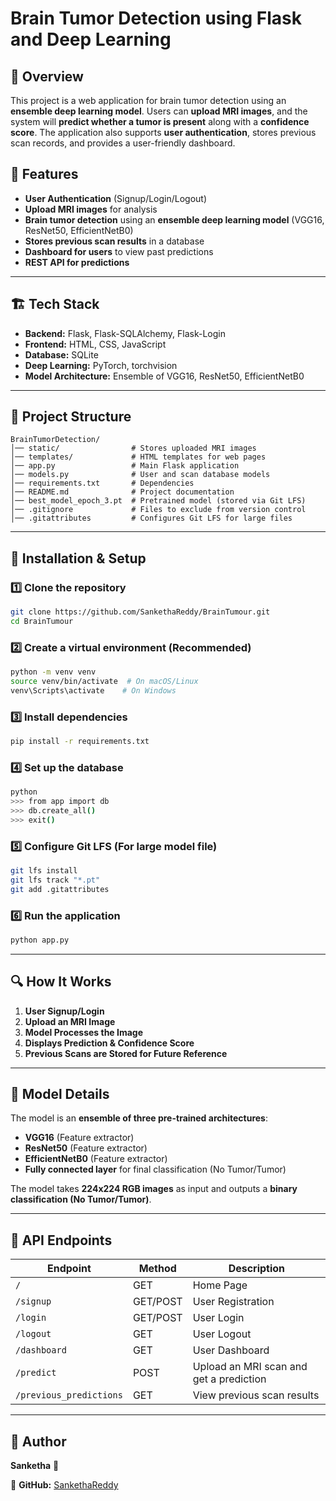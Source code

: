 # Brain Tumor Detection using Flask and Deep Learning

## 📌 Overview
This project is a web application for brain tumor detection using an **ensemble deep learning model**. Users can **upload MRI images**, and the system will **predict whether a tumor is present** along with a **confidence score**. The application also supports **user authentication**, stores previous scan records, and provides a user-friendly dashboard.

## 🚀 Features
- **User Authentication** (Signup/Login/Logout)
- **Upload MRI images** for analysis
- **Brain tumor detection** using an **ensemble deep learning model** (VGG16, ResNet50, EfficientNetB0)
- **Stores previous scan results** in a database
- **Dashboard for users** to view past predictions
- **REST API for predictions**

---
## 🏗️ Tech Stack
- **Backend:** Flask, Flask-SQLAlchemy, Flask-Login
- **Frontend:** HTML, CSS, JavaScript
- **Database:** SQLite
- **Deep Learning:** PyTorch, torchvision
- **Model Architecture:** Ensemble of VGG16, ResNet50, EfficientNetB0

---
## 📂 Project Structure
```
BrainTumorDetection/
│── static/                # Stores uploaded MRI images
│── templates/             # HTML templates for web pages
│── app.py                 # Main Flask application
│── models.py              # User and scan database models
│── requirements.txt       # Dependencies
│── README.md              # Project documentation
│── best_model_epoch_3.pt  # Pretrained model (stored via Git LFS)
│── .gitignore             # Files to exclude from version control
│── .gitattributes         # Configures Git LFS for large files
```

---
## 🔧 Installation & Setup
### 1️⃣ Clone the repository
```bash
git clone https://github.com/SankethaReddy/BrainTumour.git
cd BrainTumour
```

### 2️⃣ Create a virtual environment (Recommended)
```bash
python -m venv venv
source venv/bin/activate  # On macOS/Linux
venv\Scripts\activate    # On Windows
```

### 3️⃣ Install dependencies
```bash
pip install -r requirements.txt
```

### 4️⃣ Set up the database
```bash
python
>>> from app import db
>>> db.create_all()
>>> exit()
```

### 5️⃣ Configure Git LFS (For large model file)
```bash
git lfs install
git lfs track "*.pt"
git add .gitattributes
```

### 6️⃣ Run the application
```bash
python app.py
```


---
## 🔍 How It Works
1. **User Signup/Login**
2. **Upload an MRI Image**
3. **Model Processes the Image**
4. **Displays Prediction & Confidence Score**
5. **Previous Scans are Stored for Future Reference**

---
## 🤖 Model Details
The model is an **ensemble of three pre-trained architectures**:
- **VGG16** (Feature extractor)
- **ResNet50** (Feature extractor)
- **EfficientNetB0** (Feature extractor)
- **Fully connected layer** for final classification (No Tumor/Tumor)

The model takes **224x224 RGB images** as input and outputs a **binary classification (No Tumor/Tumor)**.

---
## 📌 API Endpoints
| Endpoint           | Method | Description |
|-------------------|--------|-------------|
| `/`               | GET    | Home Page |
| `/signup`         | GET/POST | User Registration |
| `/login`          | GET/POST | User Login |
| `/logout`         | GET    | User Logout |
| `/dashboard`      | GET    | User Dashboard |
| `/predict`        | POST   | Upload an MRI scan and get a prediction |
| `/previous_predictions` | GET | View previous scan results |


---
## 🎯 Author
**Sanketha** 🚀

📌 **GitHub:** [SankethaReddy](https://github.com/SankethaReddy)


